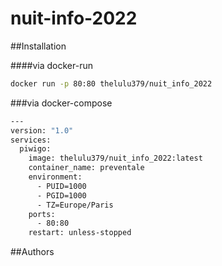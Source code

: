 # nuit-info-2022

##Installation 

####via docker-run

  ```sh
  docker run -p 80:80 thelulu379/nuit_info_2022
  ```

###via docker-compose

  ```sh
  ---
  version: "1.0"
  services:
    piwigo:
      image: thelulu379/nuit_info_2022:latest
      container_name: preventale
      environment:
        - PUID=1000
        - PGID=1000
        - TZ=Europe/Paris
      ports:
        - 80:80
      restart: unless-stopped
  ```


##Authors
